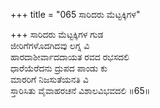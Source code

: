 +++
title = "065 ಸಾರಿದರು ಮೆಟ್ಟಕ್ಕಿಗಳ"

+++
ಸಾರಿದರು ಮೆಟ್ಟಕ್ಕಿಗಳ ಗುಡ  
ಜೀರಿಗೆಗಳೊದಗಿದವು ಲಗ್ನ ವಿ  
ಹಾರದಾಶೀರ್ವಾದದಾಯತ ರವದ ರಭಸದಲಿ   
ಧಾರೆಯೆರೆದನು ದ್ರುಪದ ಪಾಂಡು ಕು  
ಮಾರರಿಗೆ ನಿಜಸುತೆಯನತಿ ವಿ  
ಸ್ತಾರಿಸಿತು ವೈವಾಹರಚನೆ ವಿಶಾಲವಿಭವದಲಿ     ॥65॥